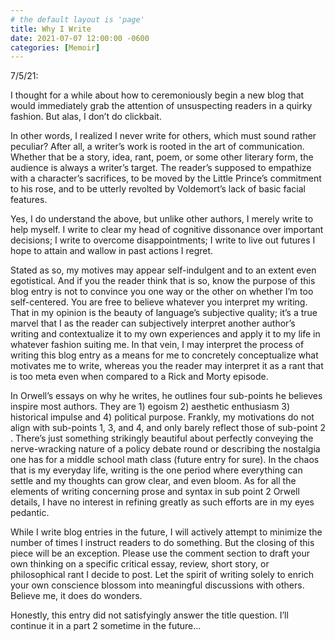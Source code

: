 ```yaml
---
# the default layout is 'page'
title: Why I Write
date: 2021-07-07 12:00:00 -0600
categories: [Memoir]
---
```


7/5/21:

I thought for a while about how to ceremoniously begin a new blog that would immediately grab the attention of unsuspecting readers in a quirky fashion. But alas, I don’t do clickbait.

In other words, I realized I never write for others, which must sound rather peculiar? After all, a writer’s work is rooted in the art of communication. Whether that be a story, idea, rant, poem, or some other literary form, the audience is always a writer’s target. The reader’s supposed to empathize with a character’s sacrifices, to be moved by the Little Prince’s commitment to his rose, and to be utterly revolted by Voldemort’s lack of basic facial features.

Yes, I do understand the above, but unlike other authors, I merely write to help myself. I write to clear my head of cognitive dissonance over important decisions; I write to overcome disappointments; I write to live out futures I hope to attain and wallow in past actions I regret.

Stated as so, my motives may appear self-indulgent and to an extent even egotistical. And if you the reader think that is so, know the purpose of this blog entry is not to convince you one way or the other on whether I’m too self-centered. You are free to believe whatever you interpret my writing. That in my opinion is the beauty of language’s subjective quality; it’s a true marvel that I as the reader can subjectively interpret another author’s writing and contextualize it to my own experiences and apply it to my life in whatever fashion suiting me. In that vein, I may interpret the process of writing this blog entry as a means for me to concretely conceptualize what motivates me to write, whereas you the reader may interpret it as a rant that is too meta even when compared to a Rick and Morty episode.

In Orwell’s essays on why he writes, he outlines four sub-points he believes inspire most authors. They are 1) egoism 2) aesthetic enthusiasm 3) historical impulse and 4) political purpose. Frankly, my motivations do not align with sub-points 1, 3, and 4, and only barely reflect those of sub-point 2 . There’s just something strikingly beautiful about perfectly conveying the nerve-wracking nature of a policy debate round or describing the nostalgia one has for a middle school math class (future entry for sure). In the chaos that is my everyday life, writing is the one period where everything can settle and my thoughts can grow clear, and even bloom. As for all the elements of writing concerning prose and syntax in sub point 2 Orwell details, I have no interest in refining greatly as such efforts are in my eyes pedantic.

While I write blog entries in the future, I will actively attempt to minimize the number of times I instruct readers to do something. But the closing of this piece will be an exception. Please use the comment section to draft your own thinking on a specific critical essay, review, short story, or philosophical rant I decide to post. Let the spirit of writing solely to enrich your own conscience blossom into meaningful discussions with others. Believe me, it does do wonders.

Honestly, this entry did not satisfyingly answer the title question. I’ll continue it in a part 2 sometime in the future...
